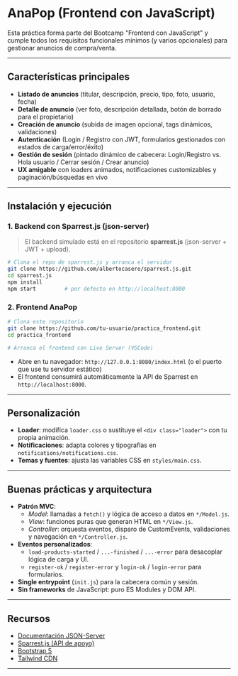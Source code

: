 
 # AnaPop (Frontend con JavaScript)

Esta práctica forma parte del Bootcamp "Frontend con JavaScript" y cumple todos los requisitos funcionales mínimos (y varios opcionales) para gestionar anuncios de compra/venta.

---

## Características principales

- **Listado de anuncios** (titular, descripción, precio, tipo, foto, usuario, fecha)
- **Detalle de anuncio** (ver foto, descripción detallada, botón de borrado para el propietario)
- **Creación de anuncio** (subida de imagen opcional, tags dinámicos, validaciones)
- **Autenticación** (Login / Registro con JWT, formularios gestionados con estados de carga/error/éxito)
- **Gestión de sesión** (pintado dinámico de cabecera: Login/Registro vs. Hola usuario / Cerrar sesión / Crear anuncio)
- **UX amigable** con loaders animados, notificaciones customizables y paginación/búsquedas en vivo

---



## Instalación y ejecución

### 1. Backend con Sparrest.js (json-server)
> El backend simulado está en el repositorio **sparrest.js** (json-server + JWT + upload).

```bash
# Clona el repo de sparrest.js y arranca el servidor
git clone https://github.com/albertocasero/sparrest.js.git
cd sparrest.js
npm install
npm start         # por defecto en http://localhost:8000
```

### 2. Frontend AnaPop

```bash
# Clona este repositorio
git clone https://github.com/tu-usuario/practica_frontend.git
cd practica_frontend

# Arranca el frontend con Live Server (VSCode)
```

- Abre en tu navegador: `http://127.0.0.1:8080/index.html` (o el puerto que use tu servidor estático)
- El frontend consumirá automáticamente la API de Sparrest en `http://localhost:8000`.

---

## Personalización

- **Loader**: modifica `loader.css` o sustituye el `<div class="loader">` con tu propia animación.
- **Notificaciones**: adapta colores y tipografías en `notifications/notifications.css`.
- **Temas y fuentes**: ajusta las variables CSS en `styles/main.css`.

---

## Buenas prácticas y arquitectura

- **Patrón MVC**:  
  - _Model_: llamadas a `fetch()` y lógica de acceso a datos en `*/Model.js`.  
  - _View_: funciones puras que generan HTML en `*/View.js`.  
  - _Controller_: orquesta eventos, disparo de CustomEvents, validaciones y navegación en `*/Controller.js`.  
- **Eventos personalizados**:  
  - `load-products-started` / `...-finished` / `...-error` para desacoplar lógica de carga y UI.  
  - `register-ok` / `register-error` y `login-ok` / `login-error` para formularios.  
- **Single entrypoint** (`init.js`) para la cabecera común y sesión.  
- **Sin frameworks** de JavaScript: puro ES Modules y DOM API.

---

## Recursos

- [Documentación JSON-Server](https://github.com/typicode/json-server)
- [Sparrest.js (API de apoyo)](https://github.com/albertocasero/sparrest.js)
- [Bootstrap 5](https://getbootstrap.com/)
- [Tailwind CDN](https://tailwindcss.com/docs/installation)

---
